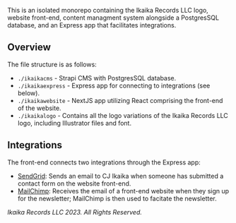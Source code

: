 This is an isolated monorepo containing the Ikaika Records LLC logo, website front-end, content managment system alongside a PostgresSQL database, and an Express app that facilitates integrations. 

## Overview
The file structure is as follows: 
   * `./ikaikacms` - Strapi CMS with PostgresSQL database. 
   * `./ikaikaexpress` - Express app for connecting to integrations (see below).
   * `./ikaikawebsite` - NextJS app utilizing React comprising the front-end of the website. 
   * `./ikaikalogo` - Contains all the logo variations of the Ikaika Records LLC logo, including Illustrator files and font. 

## Integrations
The front-end connects two integrations through the Express app: 
   * [SendGrid](https://sendgrid.com/): Sends an email to CJ Ikaika when someone has submitted a contact form on the website front-end.
   * [MailChimp](https://mailchimp.com/): Receives the email of a front-end website when they sign up for the newsletter; MailChimp is then used to facitate the newsletter. 

*Ikaika Records LLC 2023. All Rights Reserved.*
